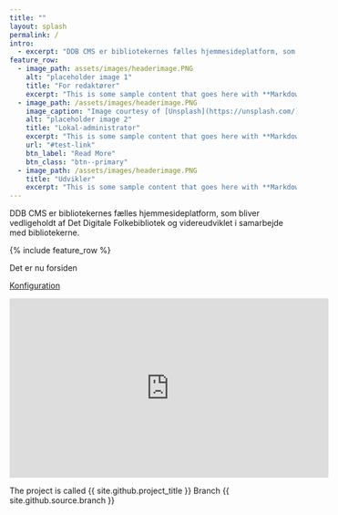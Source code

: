 ```yaml
---
title: ""
layout: splash
permalink: /
intro: 
  - excerpt: "DDB CMS er bibliotekernes fælles hjemmesideplatform, som bliver vedligeholdt af Det Digitale Folkebibliotek og videreudviklet i samarbejde med    bibliotekerne."
feature_row:
  - image_path: assets/images/headerimage.PNG
    alt: "placeholder image 1"
    title: "For redaktører"
    excerpt: "This is some sample content that goes here with **Markdown** formatting."
  - image_path: /assets/images/headerimage.PNG
    image_caption: "Image courtesy of [Unsplash](https://unsplash.com/)"
    alt: "placeholder image 2"
    title: "Lokal-administrator"
    excerpt: "This is some sample content that goes here with **Markdown** formatting."
    url: "#test-link"
    btn_label: "Read More"
    btn_class: "btn--primary"
  - image_path: /assets/images/headerimage.PNG
    title: "Udvikler"
    excerpt: "This is some sample content that goes here with **Markdown** formatting."
---
```


DDB CMS er bibliotekernes fælles hjemmesideplatform, som bliver vedligeholdt af Det Digitale Folkebibliotek og videreudviklet i samarbejde med bibliotekerne.

{% include feature_row %}

Det er nu forsiden




[Konfiguration](konfiguration)

<iframe width="560" height="315" src="https://www.youtube.com/embed/dQw4w9WgXcQ" frameborder="0" allow="autoplay; encrypted-media" allowfullscreen></iframe>

The project is called {{ site.github.project_title }}
Branch {{ site.github.source.branch }}

